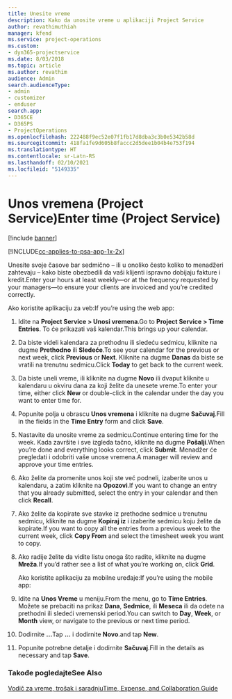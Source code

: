 ```yaml
---
title: Unesite vreme
description: Kako da unosite vreme u aplikaciji Project Service
author: revathimuthiah
manager: kfend
ms.service: project-operations
ms.custom:
- dyn365-projectservice
ms.date: 8/03/2018
ms.topic: article
ms.author: revathim
audience: Admin
search.audienceType:
- admin
- customizer
- enduser
search.app:
- D365CE
- D365PS
- ProjectOperations
ms.openlocfilehash: 222488f9ec52e07f1fb17d8dba3c3b0e5342b58d
ms.sourcegitcommit: 418fa1fe9d605b8faccc2d5dee1b04b4e753f194
ms.translationtype: HT
ms.contentlocale: sr-Latn-RS
ms.lasthandoff: 02/10/2021
ms.locfileid: "5149335"
---
```

# <a name="enter-time-project-service"></a><span data-ttu-id="df159-103">Unos vremena (Project Service)</span><span class="sxs-lookup"><span data-stu-id="df159-103">Enter time (Project Service)</span></span>

[!include [banner](../includes/psa-now-project-operations.md)]

[!INCLUDE[cc-applies-to-psa-app-1x-2x](../includes/cc-applies-to-psa-app-1x-2x.md)]

<span data-ttu-id="df159-104">Unesite svoje časove bar sedmično – ili u onoliko često koliko to menadžeri zahtevaju – kako biste obezbedili da vaši klijenti ispravno dobijaju fakture i kredit.</span><span class="sxs-lookup"><span data-stu-id="df159-104">Enter your hours at least weekly—or at the frequency requested by your managers—to ensure your clients are invoiced and you’re credited correctly.</span></span>  
  
 <span data-ttu-id="df159-105">Ako koristite aplikaciju za veb:</span><span class="sxs-lookup"><span data-stu-id="df159-105">If you’re using the web app:</span></span>  
  
1. <span data-ttu-id="df159-106">Idite na **Project Service > Unosi vremena**.</span><span class="sxs-lookup"><span data-stu-id="df159-106">Go to **Project Service > Time Entries**.</span></span> <span data-ttu-id="df159-107">To će prikazati vaš kalendar.</span><span class="sxs-lookup"><span data-stu-id="df159-107">This brings up your calendar.</span></span>  
  
2. <span data-ttu-id="df159-108">Da biste videli kalendara za prethodnu ili sledeću sedmicu, kliknite na dugme **Prethodno** ili **Sledeće**.</span><span class="sxs-lookup"><span data-stu-id="df159-108">To see your calendar for the previous or next week, click **Previous** or **Next**.</span></span> <span data-ttu-id="df159-109">Kliknite na dugme **Danas** da biste se vratili na trenutnu sedmicu.</span><span class="sxs-lookup"><span data-stu-id="df159-109">Click **Today** to get back to the current week.</span></span>  
  
3. <span data-ttu-id="df159-110">Da biste uneli vreme, ili kliknite na dugme **Novo** ili dvaput kliknite u kalendaru u okviru dana za koji želite da unesete vreme.</span><span class="sxs-lookup"><span data-stu-id="df159-110">To enter your time, either click **New** or double-click in the calendar under the day you want to enter time for.</span></span>  
  
4. <span data-ttu-id="df159-111">Popunite polja u obrascu **Unos vremena** i kliknite na dugme **Sačuvaj**.</span><span class="sxs-lookup"><span data-stu-id="df159-111">Fill in the fields in the **Time Entry** form and click **Save**.</span></span>  
  
5. <span data-ttu-id="df159-112">Nastavite da unosite vreme za sedmicu.</span><span class="sxs-lookup"><span data-stu-id="df159-112">Continue entering time for the week.</span></span> <span data-ttu-id="df159-113">Kada završite i sve izgleda tačno, kliknite na dugme **Pošalji**.</span><span class="sxs-lookup"><span data-stu-id="df159-113">When you’re done and everything looks correct, click **Submit**.</span></span> <span data-ttu-id="df159-114">Menadžer će pregledati i odobriti vaše unose vremena.</span><span class="sxs-lookup"><span data-stu-id="df159-114">A manager will review and approve your time entries.</span></span>  
  
6. <span data-ttu-id="df159-115">Ako želite da promenite unos koji ste već podneli, izaberite unos u kalendaru, a zatim kliknite na **Opozovi**.</span><span class="sxs-lookup"><span data-stu-id="df159-115">If you want to change an entry that you already submitted, select the entry in your calendar and then click **Recall**.</span></span>  
  
7. <span data-ttu-id="df159-116">Ako želite da kopirate sve stavke iz prethodne sedmice u trenutnu sedmicu, kliknite na dugme **Kopiraj iz** i izaberite sedmicu koju želite da kopirate.</span><span class="sxs-lookup"><span data-stu-id="df159-116">If you want to copy all the entries from a previous week to the current week, click **Copy From** and select the timesheet week you want to copy.</span></span>  
  
8. <span data-ttu-id="df159-117">Ako radije želite da vidite listu onoga što radite, kliknite na dugme **Mreža**.</span><span class="sxs-lookup"><span data-stu-id="df159-117">If you’d rather see a list of what you’re working on, click **Grid**.</span></span>  
  
   <span data-ttu-id="df159-118">Ako koristite aplikaciju za mobilne uređaje:</span><span class="sxs-lookup"><span data-stu-id="df159-118">If you’re using the mobile app:</span></span>  
  
9. <span data-ttu-id="df159-119">Idite na **Unos Vreme** u meniju.</span><span class="sxs-lookup"><span data-stu-id="df159-119">From the menu, go to **Time Entries**.</span></span>     <span data-ttu-id="df159-120">Možete se prebaciti na prikaz **Dana**, **Sedmice**, ili **Meseca** ili da odete na prethodni ili sledeći vremenski period.</span><span class="sxs-lookup"><span data-stu-id="df159-120">You can switch to **Day**, **Week**, or **Month** view, or navigate to the previous or next time period.</span></span>  
  
10. <span data-ttu-id="df159-121">Dodirnite **…**</span><span class="sxs-lookup"><span data-stu-id="df159-121">Tap **…**</span></span> <span data-ttu-id="df159-122">i dodirnite **Novo**.</span><span class="sxs-lookup"><span data-stu-id="df159-122">and tap **New**.</span></span>  
  
11. <span data-ttu-id="df159-123">Popunite potrebne detalje i dodirnite **Sačuvaj**.</span><span class="sxs-lookup"><span data-stu-id="df159-123">Fill in the details as necessary and tap **Save**.</span></span>  
  
### <a name="see-also"></a><span data-ttu-id="df159-124">Takođe pogledajte</span><span class="sxs-lookup"><span data-stu-id="df159-124">See Also</span></span>  
 [<span data-ttu-id="df159-125">Vodič za vreme, trošak i saradnju</span><span class="sxs-lookup"><span data-stu-id="df159-125">Time, Expense, and Collaboration Guide</span></span>](../psa/time-expense-collaboration-guide.md)
